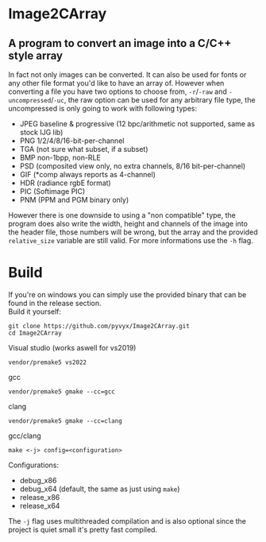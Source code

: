 # Image2CArray

## A program to convert an image into a C/C++ style array
In fact not only images can be converted. It can also be used for fonts or any other file format you'd like to have an array of. However when converting a file you
have two options to choose from, `-r`/`-raw` and `-uncompressed`/`-uc`, the raw option can be used for any arbitrary file type, the uncompressed is only going to work with following types:
 - JPEG baseline & progressive (12 bpc/arithmetic not supported, same as stock IJG lib)
 - PNG 1/2/4/8/16-bit-per-channel
 - TGA (not sure what subset, if a subset)
 - BMP non-1bpp, non-RLE
 - PSD (composited view only, no extra channels, 8/16 bit-per-channel)
 - GIF (*comp always reports as 4-channel)
 - HDR (radiance rgbE format)
 - PIC (Softimage PIC)
 - PNM (PPM and PGM binary only)

However there is one downside to using a "non compatible" type, the program does also write the width, height and channels of the image into the header file, those numbers will be wrong, but the array and the provided `relative_size` variable are still valid. For more informations use the `-h` flag.

# Build
If you're on windows you can simply use the provided binary that can be found in the release section.  
Build it yourself:
```
git clone https://github.com/pyvyx/Image2CArray.git
cd Image2CArray
```
Visual studio (works aswell for vs2019)  
```
vendor/premake5 vs2022
```
gcc  
```
vendor/premake5 gmake --cc=gcc
```
clang
```
vendor/premake5 gmake --cc=clang
```
gcc/clang
```
make <-j> config=<configuration>
```
Configurations:
 - debug_x86
 - debug_x64 (default, the same as just using `make`)
 - release_x86
 - release_x64

The `-j` flag uses multithreaded compilation and is also optional since the project is quiet small it's pretty fast compiled.
